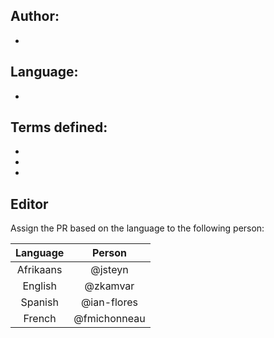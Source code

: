 ## Author: 

- 

## Language: 

- 

## Terms defined:

- 
- 
- 

## Editor

Assign the PR based on the language to the following person:

| Language  | Person        | 
|:---------:|:-------------:|
| Afrikaans | @jsteyn       |
| English   | @zkamvar      |
| Spanish   | @ian-flores   |
| French    | @fmichonneau  |
